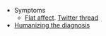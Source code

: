 - Symptoms
    - [Flat affect](https://www.glamour.com/story/living-with-flat-affect-like-resting-bitch-face-but-not-funny). [Twitter thread](https://twitter.com/autistmakingway/status/1213628518682071045?s=21)
- [Humanizing the diagnosis](https://neuroclastic.com/2019/04/17/humanizing-the-dsm-diagnosis-for-autism/)
